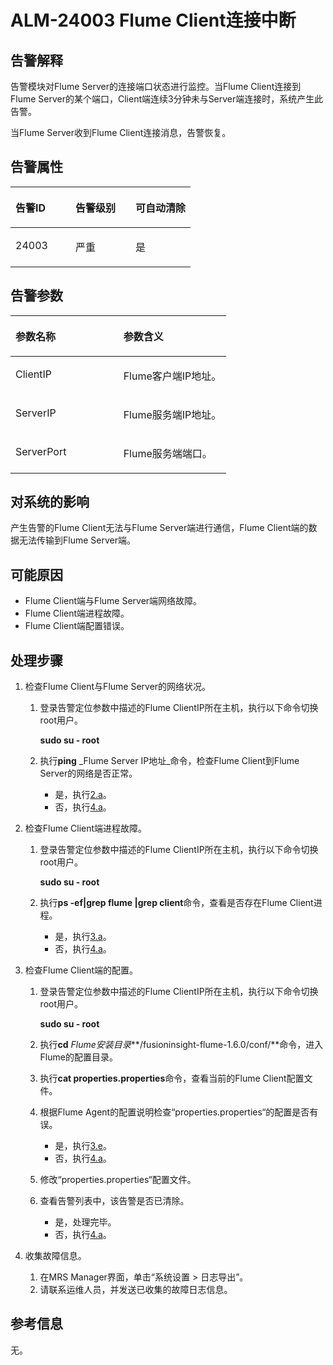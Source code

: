 # ALM-24003 Flume Client连接中断<a name="ZH-CN_TOPIC_0174499385"></a>

## 告警解释<a name="zh-cn_topic_0093195084_zh-cn_topic_0054336021_section19665522175625"></a>

告警模块对Flume Server的连接端口状态进行监控。当Flume Client连接到Flume Server的某个端口，Client端连续3分钟未与Server端连接时，系统产生此告警。

当Flume Server收到Flume Client连接消息，告警恢复。

## 告警属性<a name="zh-cn_topic_0093195084_zh-cn_topic_0054336021_section42254989175625"></a>

<a name="zh-cn_topic_0093195084_zh-cn_topic_0054336021_table102091175625"></a>
<table><thead align="left"><tr id="zh-cn_topic_0093195084_zh-cn_topic_0054336021_row31905194175625"><th class="cellrowborder" valign="top" width="33.33333333333333%" id="mcps1.1.4.1.1"><p id="zh-cn_topic_0093195084_zh-cn_topic_0054336021_p34183898175625"><a name="zh-cn_topic_0093195084_zh-cn_topic_0054336021_p34183898175625"></a><a name="zh-cn_topic_0093195084_zh-cn_topic_0054336021_p34183898175625"></a><strong id="zh-cn_topic_0093195084_zh-cn_topic_0054336021_b39219631175625"><a name="zh-cn_topic_0093195084_zh-cn_topic_0054336021_b39219631175625"></a><a name="zh-cn_topic_0093195084_zh-cn_topic_0054336021_b39219631175625"></a>告警ID</strong></p>
</th>
<th class="cellrowborder" valign="top" width="33.33333333333333%" id="mcps1.1.4.1.2"><p id="zh-cn_topic_0093195084_zh-cn_topic_0054336021_p22673543175625"><a name="zh-cn_topic_0093195084_zh-cn_topic_0054336021_p22673543175625"></a><a name="zh-cn_topic_0093195084_zh-cn_topic_0054336021_p22673543175625"></a><strong id="zh-cn_topic_0093195084_zh-cn_topic_0054336021_b2735300175625"><a name="zh-cn_topic_0093195084_zh-cn_topic_0054336021_b2735300175625"></a><a name="zh-cn_topic_0093195084_zh-cn_topic_0054336021_b2735300175625"></a>告警级别</strong></p>
</th>
<th class="cellrowborder" valign="top" width="33.33333333333333%" id="mcps1.1.4.1.3"><p id="zh-cn_topic_0093195084_zh-cn_topic_0054336021_p20232782175625"><a name="zh-cn_topic_0093195084_zh-cn_topic_0054336021_p20232782175625"></a><a name="zh-cn_topic_0093195084_zh-cn_topic_0054336021_p20232782175625"></a><strong id="zh-cn_topic_0093195084_zh-cn_topic_0054336021_b47877317175625"><a name="zh-cn_topic_0093195084_zh-cn_topic_0054336021_b47877317175625"></a><a name="zh-cn_topic_0093195084_zh-cn_topic_0054336021_b47877317175625"></a>可自动清除</strong></p>
</th>
</tr>
</thead>
<tbody><tr id="zh-cn_topic_0093195084_zh-cn_topic_0054336021_row52857467175625"><td class="cellrowborder" valign="top" width="33.33333333333333%" headers="mcps1.1.4.1.1 "><p id="zh-cn_topic_0093195084_zh-cn_topic_0054336021_p3301341916288"><a name="zh-cn_topic_0093195084_zh-cn_topic_0054336021_p3301341916288"></a><a name="zh-cn_topic_0093195084_zh-cn_topic_0054336021_p3301341916288"></a>24003</p>
</td>
<td class="cellrowborder" valign="top" width="33.33333333333333%" headers="mcps1.1.4.1.2 "><p id="zh-cn_topic_0093195084_zh-cn_topic_0054336021_p5684124816288"><a name="zh-cn_topic_0093195084_zh-cn_topic_0054336021_p5684124816288"></a><a name="zh-cn_topic_0093195084_zh-cn_topic_0054336021_p5684124816288"></a>严重</p>
</td>
<td class="cellrowborder" valign="top" width="33.33333333333333%" headers="mcps1.1.4.1.3 "><p id="zh-cn_topic_0093195084_zh-cn_topic_0054336021_p4073835316288"><a name="zh-cn_topic_0093195084_zh-cn_topic_0054336021_p4073835316288"></a><a name="zh-cn_topic_0093195084_zh-cn_topic_0054336021_p4073835316288"></a>是</p>
</td>
</tr>
</tbody>
</table>

## 告警参数<a name="zh-cn_topic_0093195084_zh-cn_topic_0054336021_section27218191175625"></a>

<a name="zh-cn_topic_0093195084_zh-cn_topic_0054336021_table57189892175625"></a>
<table><thead align="left"><tr id="zh-cn_topic_0093195084_zh-cn_topic_0054336021_row20832688175625"><th class="cellrowborder" valign="top" width="50%" id="mcps1.1.3.1.1"><p id="zh-cn_topic_0093195084_zh-cn_topic_0054336021_p9726186175625"><a name="zh-cn_topic_0093195084_zh-cn_topic_0054336021_p9726186175625"></a><a name="zh-cn_topic_0093195084_zh-cn_topic_0054336021_p9726186175625"></a><strong id="zh-cn_topic_0093195084_zh-cn_topic_0054336021_b20426813175625"><a name="zh-cn_topic_0093195084_zh-cn_topic_0054336021_b20426813175625"></a><a name="zh-cn_topic_0093195084_zh-cn_topic_0054336021_b20426813175625"></a>参数名称</strong></p>
</th>
<th class="cellrowborder" valign="top" width="50%" id="mcps1.1.3.1.2"><p id="zh-cn_topic_0093195084_zh-cn_topic_0054336021_p43959148175625"><a name="zh-cn_topic_0093195084_zh-cn_topic_0054336021_p43959148175625"></a><a name="zh-cn_topic_0093195084_zh-cn_topic_0054336021_p43959148175625"></a><strong id="zh-cn_topic_0093195084_zh-cn_topic_0054336021_b60088019175625"><a name="zh-cn_topic_0093195084_zh-cn_topic_0054336021_b60088019175625"></a><a name="zh-cn_topic_0093195084_zh-cn_topic_0054336021_b60088019175625"></a>参数含义</strong></p>
</th>
</tr>
</thead>
<tbody><tr id="zh-cn_topic_0093195084_zh-cn_topic_0054336021_row35291346175625"><td class="cellrowborder" valign="top" width="50%" headers="mcps1.1.3.1.1 "><p id="zh-cn_topic_0093195084_zh-cn_topic_0054336021_p38975600162819"><a name="zh-cn_topic_0093195084_zh-cn_topic_0054336021_p38975600162819"></a><a name="zh-cn_topic_0093195084_zh-cn_topic_0054336021_p38975600162819"></a>ClientIP</p>
</td>
<td class="cellrowborder" valign="top" width="50%" headers="mcps1.1.3.1.2 "><p id="zh-cn_topic_0093195084_zh-cn_topic_0054336021_p2907071162819"><a name="zh-cn_topic_0093195084_zh-cn_topic_0054336021_p2907071162819"></a><a name="zh-cn_topic_0093195084_zh-cn_topic_0054336021_p2907071162819"></a>Flume客户端IP地址。</p>
</td>
</tr>
<tr id="zh-cn_topic_0093195084_zh-cn_topic_0054336021_row54265439175625"><td class="cellrowborder" valign="top" width="50%" headers="mcps1.1.3.1.1 "><p id="zh-cn_topic_0093195084_zh-cn_topic_0054336021_p38880625162819"><a name="zh-cn_topic_0093195084_zh-cn_topic_0054336021_p38880625162819"></a><a name="zh-cn_topic_0093195084_zh-cn_topic_0054336021_p38880625162819"></a>ServerIP</p>
</td>
<td class="cellrowborder" valign="top" width="50%" headers="mcps1.1.3.1.2 "><p id="zh-cn_topic_0093195084_zh-cn_topic_0054336021_p62322936162819"><a name="zh-cn_topic_0093195084_zh-cn_topic_0054336021_p62322936162819"></a><a name="zh-cn_topic_0093195084_zh-cn_topic_0054336021_p62322936162819"></a>Flume服务端IP地址。</p>
</td>
</tr>
<tr id="zh-cn_topic_0093195084_zh-cn_topic_0054336021_row5894265175625"><td class="cellrowborder" valign="top" width="50%" headers="mcps1.1.3.1.1 "><p id="zh-cn_topic_0093195084_zh-cn_topic_0054336021_p720032162819"><a name="zh-cn_topic_0093195084_zh-cn_topic_0054336021_p720032162819"></a><a name="zh-cn_topic_0093195084_zh-cn_topic_0054336021_p720032162819"></a>ServerPort</p>
</td>
<td class="cellrowborder" valign="top" width="50%" headers="mcps1.1.3.1.2 "><p id="zh-cn_topic_0093195084_zh-cn_topic_0054336021_p58322633162819"><a name="zh-cn_topic_0093195084_zh-cn_topic_0054336021_p58322633162819"></a><a name="zh-cn_topic_0093195084_zh-cn_topic_0054336021_p58322633162819"></a>Flume服务端端口。</p>
</td>
</tr>
</tbody>
</table>

## 对系统的影响<a name="zh-cn_topic_0093195084_zh-cn_topic_0054336021_section23922301175625"></a>

产生告警的Flume Client无法与Flume Server端进行通信，Flume Client端的数据无法传输到Flume Server端。

## 可能原因<a name="zh-cn_topic_0093195084_zh-cn_topic_0054336021_section58162349175625"></a>

-   Flume Client端与Flume Server端网络故障。
-   Flume Client端进程故障。
-   Flume Client端配置错误。

## 处理步骤<a name="zh-cn_topic_0093195084_zh-cn_topic_0054336021_section51182191175625"></a>

1.  检查Flume Client与Flume Server的网络状况。
    1.  登录告警定位参数中描述的Flume ClientIP所在主机，执行以下命令切换root用户。

        **sudo su - root**

    2.  执行**ping** _Flume Server IP地址_命令，检查Flume Client到Flume Server的网络是否正常。
        -   是，执行[2.a](#zh-cn_topic_0093195084_zh-cn_topic_0054336021_li33911624175511)。
        -   否，执行[4.a](#zh-cn_topic_0093195084_zh-cn_topic_0054336021_li54709420175632)。

2.  检查Flume Client端进程故障。
    1.  <a name="zh-cn_topic_0093195084_zh-cn_topic_0054336021_li33911624175511"></a>登录告警定位参数中描述的Flume ClientIP所在主机，执行以下命令切换root用户。

        **sudo su - root**

    2.  执行**ps -ef|grep flume |grep client**命令，查看是否存在Flume Client进程。
        -   是，执行[3.a](#zh-cn_topic_0093195084_zh-cn_topic_0054336021_li37860237175538)。
        -   否，执行[4.a](#zh-cn_topic_0093195084_zh-cn_topic_0054336021_li54709420175632)。

3.  检查Flume Client端的配置。
    1.  <a name="zh-cn_topic_0093195084_zh-cn_topic_0054336021_li37860237175538"></a>登录告警定位参数中描述的Flume ClientIP所在主机，执行以下命令切换root用户。

        **sudo su - root**

    2.  执行**cd** _Flume安装目录_**/fusioninsight-flume-1.6.0/conf/**命令，进入Flume的配置目录。
    3.  执行**cat properties.properties**命令，查看当前的Flume Client配置文件。
    4.  根据Flume Agent的配置说明检查“properties.properties“的配置是否有误。
        -   是，执行[3.e](#zh-cn_topic_0093195084_zh-cn_topic_0054336021_li1644380175538)。
        -   否，执行[4.a](#zh-cn_topic_0093195084_zh-cn_topic_0054336021_li54709420175632)。

    5.  <a name="zh-cn_topic_0093195084_zh-cn_topic_0054336021_li1644380175538"></a>修改“properties.properties“配置文件。
    6.  查看告警列表中，该告警是否已清除。
        -   是，处理完毕。
        -   否，执行[4.a](#zh-cn_topic_0093195084_zh-cn_topic_0054336021_li54709420175632)。

4.  收集故障信息。
    1.  <a name="zh-cn_topic_0093195084_zh-cn_topic_0054336021_li54709420175632"></a>在MRS Manager界面，单击“系统设置 \> 日志导出”。
    2.  请联系运维人员，并发送已收集的故障日志信息。


## 参考信息<a name="zh-cn_topic_0093195084_zh-cn_topic_0054336021_section20269844175625"></a>

无。

